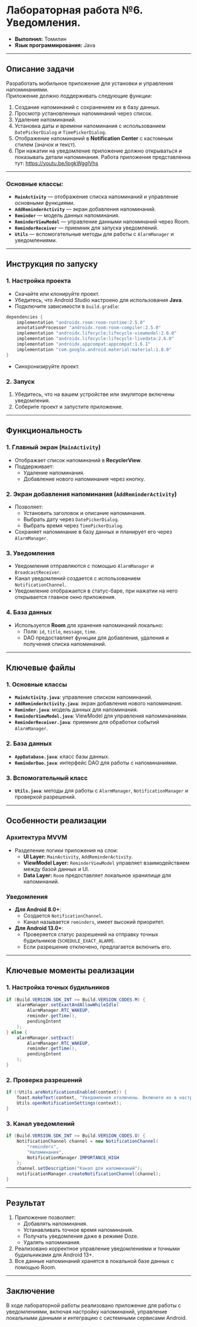 # Лабораторная работа №6. Уведомления.

- **Выполнил:** Томилин
- **Язык программирования:** Java
---

## **Описание задачи**

Разработать мобильное приложение для установки и управления напоминаниями.  
Приложение должно поддерживать следующие функции:
1. Создание напоминаний с сохранением их в базу данных.
2. Просмотр установленных напоминаний через список.
3. Удаление напоминаний.
4. Установка даты и времени напоминания с использованием `DatePickerDialog` и `TimePickerDialog`.
5. Отображение напоминаний в **Notification Center** с кастомным стилем (значок и текст).
6. При нажатии на уведомление приложение должно открываться и показывать детали напоминания.
Работа приложения представленна тут: https://youtu.be/IpgkWgglVhs

---

### Основные классы:
- **`MainActivity`** — отображение списка напоминаний и управление основными функциями.
- **`AddReminderActivity`** — экран добавления напоминаний.
- **`Reminder`** — модель данных напоминания.
- **`ReminderViewModel`** — управление данными напоминаний через Room.
- **`ReminderReceiver`** — приемник для запуска уведомлений.
- **`Utils`** — вспомогательные методы для работы с `AlarmManager` и уведомлениями.

---

## **Инструкция по запуску**

### 1. Настройка проекта
- Скачайте или клонируйте проект.
- Убедитесь, что Android Studio настроено для использования **Java**.
- Подключите зависимости в `build.gradle`:

```groovy
dependencies {
    implementation "androidx.room:room-runtime:2.5.0"
    annotationProcessor "androidx.room:room-compiler:2.5.0"
    implementation "androidx.lifecycle:lifecycle-viewmodel:2.6.0"
    implementation "androidx.lifecycle:lifecycle-livedata:2.6.0"
    implementation "androidx.appcompat:appcompat:1.6.1"
    implementation "com.google.android.material:material:1.8.0"
}
```

- Синхронизируйте проект.

### 2. Запуск
1. Убедитесь, что на вашем устройстве или эмуляторе включены уведомления.
2. Соберите проект и запустите приложение.

---

## **Функциональность**

### **1. Главный экран (`MainActivity`)**
- Отображает список напоминаний в **RecyclerView**.
- Поддерживает:
  - Удаление напоминания.
  - Добавление нового напоминания через кнопку.

### **2. Экран добавления напоминания (`AddReminderActivity`)**
- Позволяет:
  - Установить заголовок и описание напоминания.
  - Выбрать дату через `DatePickerDialog`.
  - Выбрать время через `TimePickerDialog`.
- Сохраняет напоминание в базу данных и планирует его через `AlarmManager`.

### **3. Уведомления**
- Уведомления отправляются с помощью `AlarmManager` и `BroadcastReceiver`.
- Канал уведомлений создается с использованием `NotificationChannel`.
- Уведомление отображается в статус-баре, при нажатии на него открывается главное окно приложения.

### **4. База данных**
- Используется **Room** для хранения напоминаний локально:
  - Поля: `id`, `title`, `message`, `time`.
  - DAO предоставляет функции для добавления, удаления и получения списка напоминаний.

---

## **Ключевые файлы**

### **1. Основные классы**
- **`MainActivity.java`**: управление списком напоминаний.
- **`AddReminderActivity.java`**: экран добавления нового напоминания.
- **`Reminder.java`**: модель данных для напоминания.
- **`ReminderViewModel.java`**: ViewModel для управления напоминаниями.
- **`ReminderReceiver.java`**: приемник для обработки событий `AlarmManager`.

### **2. База данных**
- **`AppDatabase.java`**: класс базы данных.
- **`ReminderDao.java`**: интерфейс DAO для работы с напоминаниями.

### **3. Вспомогательный класс**
- **`Utils.java`**: методы для работы с `AlarmManager`, `NotificationManager` и проверкой разрешений.

---

## **Особенности реализации**

### **Архитектура MVVM**
- Разделение логики приложения на слои:
  - **UI Layer:** `MainActivity`, `AddReminderActivity`.
  - **ViewModel Layer:** `ReminderViewModel` управляет взаимодействием между базой данных и UI.
  - **Data Layer:** `Room` предоставляет локальное хранилище для напоминаний.

### **Уведомления**
- **Для Android 8.0+**:
  - Создается `NotificationChannel`.
  - Канал называется `reminders`, имеет высокий приоритет.
- **Для Android 13.0+**:
  - Проверяется статус разрешений на отправку точных будильников (`SCHEDULE_EXACT_ALARM`).
  - Если разрешение отключено, предлагается включить его.

---

## **Ключевые моменты реализации**

### **1. Настройка точных будильников**
```java
if (Build.VERSION.SDK_INT >= Build.VERSION_CODES.M) {
    alarmManager.setExactAndAllowWhileIdle(
        AlarmManager.RTC_WAKEUP,
        reminder.getTime(),
        pendingIntent
    );
} else {
    alarmManager.setExact(
        AlarmManager.RTC_WAKEUP,
        reminder.getTime(),
        pendingIntent
    );
}
```

### **2. Проверка разрешений**
```java
if (!Utils.areNotificationsEnabled(context)) {
    Toast.makeText(context, "Уведомления отключены. Включите их в настройках.", Toast.LENGTH_LONG).show();
    Utils.openNotificationSettings(context);
}
```

### **3. Канал уведомлений**
```java
if (Build.VERSION.SDK_INT >= Build.VERSION_CODES.O) {
    NotificationChannel channel = new NotificationChannel(
        "reminders",
        "Напоминания",
        NotificationManager.IMPORTANCE_HIGH
    );
    channel.setDescription("Канал для напоминаний");
    notificationManager.createNotificationChannel(channel);
}
```

---

## **Результат**

1. Приложение позволяет:
   - Добавлять напоминания.
   - Устанавливать точное время напоминания.
   - Получать уведомления даже в режиме Doze.
   - Удалять напоминания.
2. Реализовано корректное управление уведомлениями и точными будильниками для Android 13+.
3. Все данные напоминаний хранятся в локальной базе данных с помощью Room.

---

## **Заключение**

В ходе лабораторной работы реализовано приложение для работы с уведомлениями, включая настройку напоминаний, управление локальными данными и интеграцию с системными сервисами Android.
